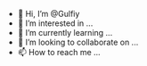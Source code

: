 - 👋 Hi, I’m @Gulfiy
- 👀 I’m interested in ...
- 🌱 I’m currently learning ...
- 💞️ I’m looking to collaborate on ...
- 📫 How to reach me ...

<!---
Gulfiy/Gulfiy is a ✨ special ✨ repository because its `README.md` (this file) appears on your GitHub profile.
You can click the Preview link to take a look at your changes.
--->
